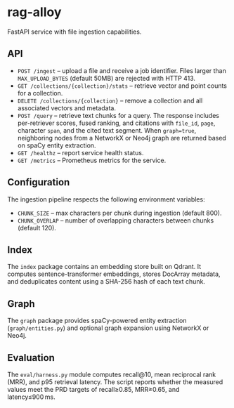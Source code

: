 # rag-alloy

FastAPI service with file ingestion capabilities.

## API

- `POST /ingest` – upload a file and receive a job identifier. Files larger than `MAX_UPLOAD_BYTES` (default 50MB) are rejected with HTTP 413.
- `GET /collections/{collection}/stats` – retrieve vector and point counts for a collection.
- `DELETE /collections/{collection}` – remove a collection and all associated vectors and metadata.
- `POST /query` – retrieve text chunks for a query. The response includes per-retriever scores, fused ranking, and citations with `file_id`, `page`, character `span`, and the cited text segment. When `graph=true`, neighboring nodes from a NetworkX or Neo4j graph are returned based on spaCy entity extraction.
- `GET /healthz` – report service health status.
- `GET /metrics` – Prometheus metrics for the service.

## Configuration

The ingestion pipeline respects the following environment variables:

- `CHUNK_SIZE` – max characters per chunk during ingestion (default 800).
- `CHUNK_OVERLAP` – number of overlapping characters between chunks (default 120).

## Index

The `index` package contains an embedding store built on Qdrant. It computes
sentence-transformer embeddings, stores DocArray metadata, and deduplicates
content using a SHA-256 hash of each text chunk.

## Graph

The `graph` package provides spaCy-powered entity extraction (`graph/entities.py`) and optional graph expansion using NetworkX or Neo4j.

## Evaluation

The `eval/harness.py` module computes recall@10, mean reciprocal rank (MRR),
and p95 retrieval latency. The script reports whether the measured values meet
the PRD targets of recall≥0.85, MRR≥0.65, and latency≤900 ms.
